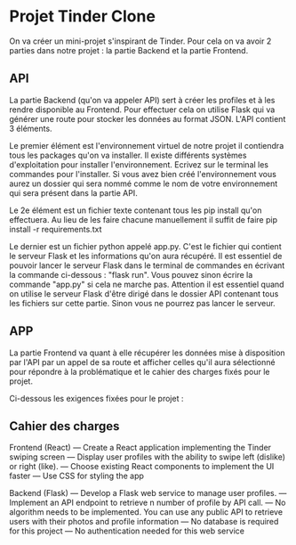 # Projet Tinder Clone
On va créer un mini-projet s'inspirant de Tinder. Pour cela on va avoir 2 parties dans notre projet : la partie Backend et la partie Frontend.

## API

La partie Backend (qu'on va appeler API) sert à créer les profiles et à les rendre disponible au Frontend. Pour effectuer cela on utilise Flask qui va générer une route pour stocker les données au format JSON.
L'API contient 3 éléments.

Le premier élément est l'environnement virtuel de notre projet il contiendra tous les packages qu'on va installer. Il existe différents systèmes d'exploitation pour installer l'environnement. Ecrivez sur le terminal les commandes pour l'installer. Si vous avez bien créé l'environnement vous aurez un dossier qui sera nommé comme le nom de votre environnement qui sera présent dans la partie API.

Le 2e élément est un fichier texte contenant tous les pip install qu'on effectuera. Au lieu de les faire chacune manuellement il suffit de faire pip install -r requirements.txt 

Le dernier est un fichier python appelé app.py. C'est le fichier qui contient le serveur Flask et les informations qu'on aura récupéré. Il est essentiel de pouvoir lancer le serveur Flask dans le terminal de commandes en écrivant la commande ci-dessous : "flask run". Vous pouvez sinon écrire la commande "app.py" si cela ne marche pas. 
Attention il est essentiel quand on utilise le serveur Flask d'être dirigé dans le dossier API contenant tous les fichiers sur cette partie. Sinon vous ne pourrez pas lancer le serveur.

## APP

La partie Frontend va quant à elle récupérer les données mise à disposition par l'API par un appel de sa route et afficher celles qu'il aura sélectionné pour répondre à la problématique et le cahier des charges fixés pour le projet.


Ci-dessous les exigences fixées pour le projet : 

## Cahier des charges

 Frontend (React)
 — Create a React application implementing the Tinder swiping screen
 — Display user profiles with the ability to swipe left (dislike) or right (like).
 — Choose existing React components to implement the UI faster
 — Use CSS for styling the app
 
 Backend (Flask)
 — Develop a Flask web service to manage user profiles.
 — Implement an API endpoint to retrieve n number of profile by API call.
 — No algorithm needs to be implemented. You can use any public API to retrieve users with their photos
 and profile information
 — No database is required for this project
 — No authentication needed for this web service
